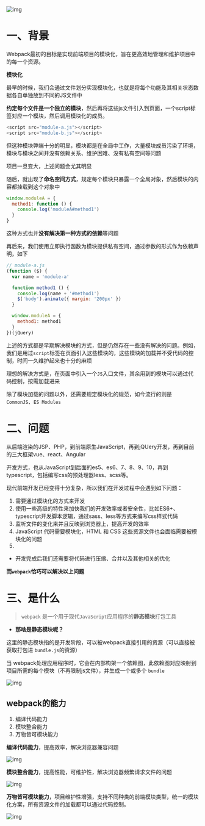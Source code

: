 ![img](https://s2.loli.net/2022/05/15/cvg2n4LTbeMqYIx.png)

# 一、背景

Webpack最初的目标是实现前端项目的模块化，旨在更高效地管理和维护项目中的每一个资源。

**模块化**

最早的时候，我们会通过文件划分实现模块化，也就是将每个功能及其相关状态数据各自单独放到不同的JS文件中

**约定每个文件是一个独立的模块**，然后再将这些js文件引入到页面，一个script标签对应一个模块，然后调用模块化的成员。

```javascript
<script src="module-a.js"></script>
<script src="module-b.js"></script>
```

但这种模块弊端十分的明显，模块都是在全局中工作，大量模块成员污染了环境，模块与模块之间并没有依赖关系、维护困难、没有私有空间等问题

项目一旦变大，上述问题会尤其明显

随后，就出现了**命名空间方式**，规定每个模块只暴露一个全局对象，然后模块的内容都挂载到这个对象中

```javascript
window.moduleA = {
  method1: function () {
    console.log('moduleA#method1')
  }
}
```

这种方式也并**没有解决第一种方式的依赖**等问题

再后来，我们使用立即执行函数为模块提供私有空间，通过参数的形式作为依赖声明，如下

```javascript
// module-a.js
(function ($) {
  var name = 'module-a'

  function method1 () {
    console.log(name + '#method1')
    $('body').animate({ margin: '200px' })
  }

  window.moduleA = {
    method1: method1
  }
})(jQuery)
```

上述的方式都是早期解决模块的方式，但是仍然存在一些没有解决的问题。例如，我们是用过`script`标签在页面引入这些模块的，这些模块的加载并不受代码的控制，时间一久维护起来也十分的麻烦

理想的解决方式是，在页面中引入一个`JS`入口文件，其余用到的模块可以通过代码控制，按需加载进来

除了模块加载的问题以外，还需要规定模块化的规范，如今流行的则是`CommonJS`、`ES Modules`

# 二、问题

从后端渲染的JSP、PHP，到前端原生JavaScript，再到jQUery开发，再到目前的三大框架vue、react、Angular

开发方式，也从JavaScript到后面的es5、es6、7、8、9、10，再到typescript，包括编写css的预处理器less、scss等。

现代前端开发已经变得十分复杂，所以我们在开发过程中会遇到如下问题：

1. 需要通过模块化的方式来开发
2. 使用一些高级的特性来加快我们的开发效率或者安全性，比如ES6+、typescript开发脚本逻辑，通过sass、less等方式来编写css样式代码
3. 监听文件的变化来并且反映到浏览器上，提高开发的效率
4. JavaScript 代码需要模块化，HTML 和 CSS 这些资源文件也会面临需要被模块化的问题
5. 

- 开发完成后我们还需要将代码进行压缩、合并以及其他相关的优化

**而`webpack`恰巧可以解决以上问题**

# 三、是什么

> `webpack` 是一个用于现代`JavaScript`应用程序的**静态模块**打包工具

- **那啥是静态模块呢？**

这里的静态模块指的是开发阶段，可以被webpack直接引用的资源（可以直接被获取打包进 `bundle.js`的资源）

当 webpack处理应用程序时，它会在内部构架一个依赖图，此依赖图对应映射到项目所需的每个模块（不再限制js文件），并生成一个或多个 `bundle`

![img](https://static.vue-js.com/9ce194a0-a578-11eb-85f6-6fac77c0c9b3.png)

## webpack的能力

1. 编译代码能力
2. 模块整合能力
3. 万物皆可模块能力

**编译代码能力**，提高效率，解决浏览器兼容问题

![img](https://static.vue-js.com/c5c2d360-a592-11eb-ab90-d9ae814b240d.png)

**模块整合能力**，提高性能，可维护性，解决浏览器频繁请求文件的问题

![img](https://static.vue-js.com/d306d260-a592-11eb-ab90-d9ae814b240d.png)

**万物皆可模块能力**，项目维护性增强，支持不同种类的前端模块类型，统一的模块化方案，所有资源文件的加载都可以通过代码控制。

![img](https://static.vue-js.com/e3c5a040-a592-11eb-ab90-d9ae814b240d.png)